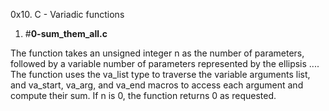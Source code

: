 0x10. C - Variadic functions

1. #**0-sum_them_all.c**

The function takes an unsigned integer n as the number of parameters, followed by a variable number of parameters represented by the ellipsis .... The function uses the va_list type to traverse the variable arguments list, and va_start, va_arg, and va_end macros to access each argument and compute their sum. If n is 0, the function returns 0 as requested.
